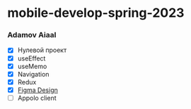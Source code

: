 # mobile-develop-spring-2023

### Adamov Aiaal

- [x] Нулевой проект
- [x] useEffect
- [x] useMemo
- [x] Navigation
- [x] Redux
- [x] [Figma Design](https://www.figma.com/file/1obxsl0HHtcOqHd05xRBlM/mobile?node-id=0%3A1&t=mhIak5drNDrqKO8P-1)
- [ ] Appolo client
